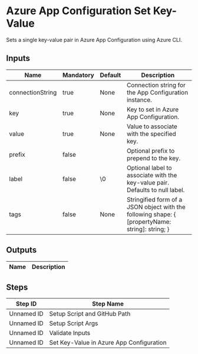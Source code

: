 # Azure App Configuration Set Key-Value

Sets a single key-value pair in Azure App Configuration using Azure CLI.

## Inputs
| Name               | Mandatory | Default         | Description                                    |
|--------------------|-----------|-----------------|------------------------------------------------|
| connectionString | true | None | Connection string for the App Configuration instance. |
| key | true | None | Key to set in Azure App Configuration. |
| value | true | None | Value to associate with the specified key. |
| prefix | false |  | Optional prefix to prepend to the key. |
| label | false | \0 | Optional label to associate with the key-value pair. Defaults to null label. |
| tags | false | None | Stringified form of a JSON object with the following shape: { [propertyName: string]: string; } |

## Outputs
| Name               | Description                                    |
|--------------------|------------------------------------------------|

## Steps
| Step ID            | Step Name                                      |
|--------------------|------------------------------------------------|
| Unnamed ID | Setup Script and GitHub Path |
| Unnamed ID | Setup Script Args |
| Unnamed ID | Validate Inputs |
| Unnamed ID | Set Key-Value in Azure App Configuration |
